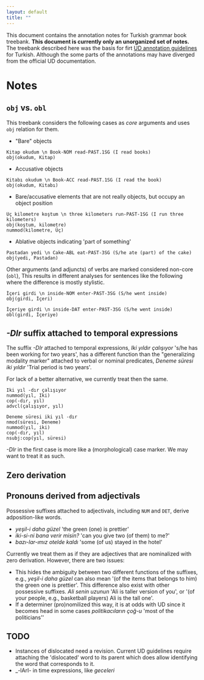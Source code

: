 ```yaml
---
layout: default
title: ""
---
```


This document contains the annotation notes for Turkish grammar book
treebank.
__This document is currently only an unorganized set of notes.__
The treebank described here was the basis for firt [UD annotation
guidelines](http://universaldependencies.org/tr/) for Turkish.
Although the some parts of the annotations may have diverged from the
official UD documentation.


# Notes

## ``obj`` vs. ``obl``

This treebank considers the following cases as _core_ arguments
and uses `obj` relation for them.

- "Bare" objects
~~~ sdparse
Kitap okudum \n Book-NOM read-PAST.1SG (I read books)
obj(okudum, Kitap)
~~~

- Accusative objects 
~~~ sdparse
Kitabı okudum \n Book-ACC read-PAST.1SG (I read the book)
obj(okudum, Kitabı)
~~~

- Bare/accusative elements that are not really objects,
    but occupy an object position
~~~ sdparse
Üç kilometre koştum \n three kilometers run-PAST-1SG (I run three kilometers)
obj(koştum, kilometre)
nummod(kilometre, Üç)
~~~

- Ablative objects indicating 'part of something'
~~~ sdparse
Pastadan yedi \n Cake-ABL eat-PAST-3SG (S/he ate (part) of the cake)
obj(yedi, Pastadan)
~~~

Other arguments (and adjuncts) of verbs are marked considered non-core (``obl``),
This results in different analyses
for sentences like the following where the difference is mostly stylistic.

~~~ sdparse
İçeri girdi \n inside-NOM enter-PAST-3SG (S/he went inside)
obj(girdi, İçeri)
~~~

~~~ sdparse
İçeriye girdi \n inside-DAT enter-PAST-3SG (S/he went inside)
obl(girdi, İçeriye)
~~~

## _-DIr_ suffix attached to temporal expressions

The suffix _-DIr_ attached to temporal expressions,
_Iki yıldır çalışıyor_ 's/he has been working for two years',
has a different function than the "generalizing modality marker"
attached to verbal or nominal predicates,
_Deneme süresi iki yıldır_ 'Trial period is two years'. 

For lack of a better alternative, we currently treat then the same.

~~~ sdparse
Iki yıl -dır çalışıyor
nummod(yıl, Iki)
cop(-dır, yıl)
advcl(çalışıyor, yıl)
~~~

~~~ sdparse
Deneme süresi iki yıl -dır 
nmod(süresi, Deneme)
nummod(yıl, iki)
cop(-dır, yıl)
nsubj:cop(yıl, süresi)
~~~

_-DIr_ in the first case is more like a (morphological) case marker.
We may want to treat it as such.

## Zero derivation

## Pronouns derived from adjectivals

Possessive suffixes attached to adjectivals,
including ``NUM`` and ``DET``, 
derive adposition-like words.

- _yeşil-i daha güzel_ 'the green (one) is prettier'
- _iki-si-ni  bana verir misin?_ 'can you give two (of them) to me?'
- _bazı-lar-ımız otelde kaldı_ 'some (of us) stayed in the hotel'

Currently we treat them as if they are adjectives that are nominalized with zero derivation.
However, there are two issues:

- This hides the ambiguity between two different functions of the
  suffixes, e.g.,  _yeşil-i daha güzel_ can also mean '(of the items
  that belongs to him) the green one is prettier'. This difference
  also exist with other possessive suffixes.
  _Ali senin uzunun_ 'Ali is taller version of you',
  or '(of your people, e.g., basketball players) Ali is the tall one'.
- If a determiner (pro)nomilized this way, it is at odds with UD since
  it becomes head in some cases _politikacıların çoğ-u_ 'most of the politicians''

## TODO

- Instances of dislocated need a revision.
    Current UD guidelines require attaching the 'dislocated' word
    to its parent which does allow identifying the word that corresponds to it.
- _-lArI- in time expressions, like _geceleri_ 
